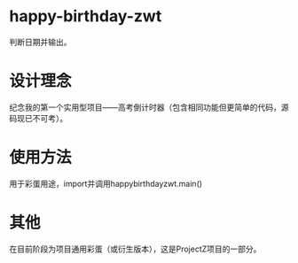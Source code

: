 # happy-birthday-zwt  
  判断日期并输出。  
# 设计理念  
  纪念我的第一个实用型项目——高考倒计时器（包含相同功能但更简单的代码，源码现已不可考）。  
# 使用方法  
  用于彩蛋用途，import并调用happybirthdayzwt.main()  
#  其他  
  在目前阶段为项目通用彩蛋（或衍生版本），这是ProjectZ项目的一部分。  

